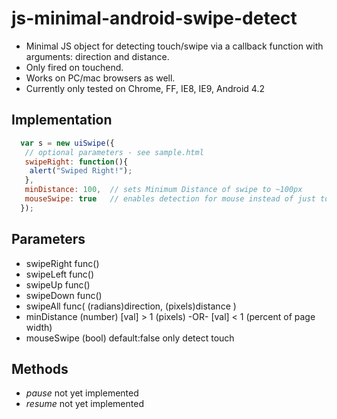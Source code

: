 js-minimal-android-swipe-detect
===============================

 - Minimal JS object for detecting touch/swipe via a callback function with arguments: direction and distance.
  - Only fired on touchend.
  - Works on PC/mac browsers as well.
  - Currently only tested on Chrome, FF, IE8, IE9, Android 4.2

## Implementation
```js
  var s = new uiSwipe({
   // optional parameters - see sample.html
   swipeRight: function(){
    alert("Swiped Right!");
   },
   minDistance: 100,  // sets Minimum Distance of swipe to ~100px
   mouseSwipe: true   // enables detection for mouse instead of just touch
  });
```

## Parameters
 - swipeRight func()
 - swipeLeft  func()
 - swipeUp    func()
 - swipeDown  func()
 - swipeAll   func(  (radians)direction, (pixels)distance  )
 - minDistance  (number) [val] > 1 (pixels) -OR- [val] < 1 (percent of page width)
 - mouseSwipe   (bool) default:false  only detect touch 

## Methods
 - *pause* not yet implemented
 - *resume* not yet implemented
